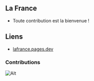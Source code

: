 ## La France

- Toute contribution est la bienvenue !

## Liens

- [lafrance.pages.dev](https://lafrance.pages.dev)

### Contributions
![Alt](https://repobeats.axiom.co/api/embed/018df603be7dbdb4d16da016172458ae5d6a2154.svg "Repobeats analytics image")

